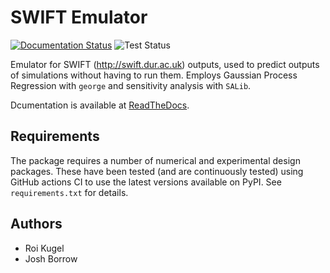 SWIFT Emulator
==============

[![Documentation Status](https://readthedocs.org/projects/swiftemulator/badge/?version=latest)](https://swiftemulator.readthedocs.io/en/latest/?badge=latest)
![Test Status](https://github.com/swiftsim/emulator/actions/workflows/pytest.yml/badge.svg)

Emulator for SWIFT (http://swift.dur.ac.uk) outputs, used to predict 
outputs of simulations without having to run them. Employs Gaussian Process
Regression with `george` and sensitivity analysis with `SALib`.

Dcumentation is available at [ReadTheDocs](https://swiftemulator.readthedocs.io/).


Requirements
------------

The package requires a number of numerical and experimental design packages.
These have been tested (and are continuously tested) using GitHub actions CI
to use the latest versions available on PyPI. See `requirements.txt` for
details.


Authors
-------

+ Roi Kugel
+ Josh Borrow
